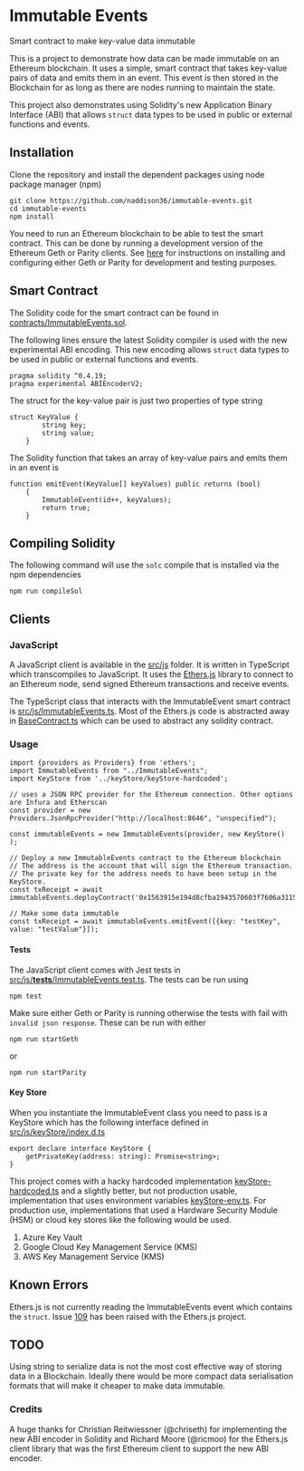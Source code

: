 # Immutable Events
Smart contract to make key-value data immutable

This is a project to demonstrate how data can be made immutable on an Ethereum blockchain. It uses a simple, smart contract that takes key-value pairs of data and emits them in an event. This event is then stored in the Blockchain for as long as there are nodes running to maintain the state.

This project also demonstrates using Solidity's new Application Binary Interface (ABI) that allows `struct` data types to be used in public or external functions and events.

## Installation

Clone the repository and install the dependent packages using node package manager (npm)
```
git clone https://github.com/naddison36/immutable-events.git
cd immutable-events
npm install
```

You need to run an Ethereum blockchain to be able to test the smart contract. This can be done by running a development version of the Ethereum Geth or Parity clients. See [here](./scripts/README.md) for instructions on installing and configuring either Geth or Parity for development and testing purposes.

## Smart Contract
The Solidity code for the smart contract can be found in [contracts/ImmutableEvents.sol](./contracts/ImmutableEvents.sol).

The following lines ensure the latest Solidity compiler is used with the new experimental ABI encoding. This new encoding allows `struct` data types to be used in public or external functions and events.
```
pragma solidity ^0.4.19;
pragma experimental ABIEncoderV2;
```

The struct for the key-value pair is just two properties of type string
```
struct KeyValue {
        string key;
        string value;
    }
```

The Solidity function that takes an array of key-value pairs and emits them in an event is
```
function emitEvent(KeyValue[] keyValues) public returns (bool)
    {
        ImmutableEvent(id++, keyValues);
        return true;
    }
```

## Compiling Solidity
The following command will use the `solc` compile that is installed via the npm dependencies
```
npm run compileSol
```

## Clients

### JavaScript
A JavaScript client is available in the [src/js](./src/js) folder. It is written in TypeScript which transcompiles to JavaScript. It uses the [Ethers.js](https://docs.ethers.io/ethers.js/html/) library to connect to an Ethereum node, send signed Ethereum transactions and receive events.

The TypeScript class that interacts with the ImmutableEvent smart contract is [src/js/ImmutableEvents.ts](./src/js/ImmutableEvents.ts). Most of the Ethers.js code is abstracted away in [BaseContract.ts](./src/js/BaseContract.ts) which can be used to abstract any solidity contract.

### Usage

```JS
import {providers as Providers} from 'ethers';
import ImmutableEvents from "../ImmutableEvents";
import KeyStore from '../keyStore/keyStore-hardcoded';

// uses a JSON RPC provider for the Ethereum connection. Other options are Infura and Etherscan
const provider = new Providers.JsonRpcProvider("http://localhost:8646", "unspecified");

const immutableEvents = new ImmutableEvents(provider, new KeyStore() );

// Deploy a new ImmutableEvents contract to the Ethereum blockchain
// The address is the account that will sign the Ethereum transaction.
// The private key for the address needs to have been setup in the KeyStore.
const txReceipt = await immutableEvents.deployContract('0x1563915e194d8cfba1943570603f7606a3115508');

// Make some data immutable
const txReceipt = await immutableEvents.emitEvent([{key: "testKey", value: "testValue"}]);
```

#### Tests
The JavaScript client comes with Jest tests in [src/js/__tests__/ImmutableEvents.test.ts](./src/js/__tests__/ImmutableEvents.test.ts). The tests can be run using
```
npm test
```

Make sure either Geth or Parity is running otherwise the tests with fail with `invalid json response`. These can be run with either
```
npm run startGeth
```
or 
```
npm run startParity
```

#### Key Store
When you instantiate the ImmutableEvent class you need to pass is a KeyStore which has the following interface defined in [src/js/keyStore/index.d.ts](./src/js/keyStore/index.d.ts)
```
export declare interface KeyStore {
    getPrivateKey(address: string): Promise<string>;
}
```

This project comes with a hacky hardcoded implementation [keyStore-hardcoded.ts](./src/js/keyStore/keyStore-hardcoded.ts) and a slightly better, but not production usable, implementation that uses environment variables [keyStore-env.ts](./src/js/keyStore/keyStore-env.ts). For production use, implementations that used a Hardware Security Module (HSM) or cloud key stores like the following would be used.
1. Azure Key Vault
2. Google Cloud Key Management Service (KMS)
3. AWS Key Management Service (KMS)

## Known Errors
Ethers.js is not currently reading the ImmutableEvents event which contains the `struct`. Issue [109](https://github.com/ethers-io/ethers.js/issues/109) has been raised with the Ethers.js project.

## TODO
Using string to serialize data is not the most cost effective way of storing data in a Blockchain. Ideally there would be more compact data serialisation formats that will make it cheaper to make data immutable.

### Credits
A huge thanks for Christian Reitwiessner (@chriseth) for implementing the new ABI encoder in Solidity and Richard Moore (@ricmoo) for the Ethers.js client library that was the first Ethereum client to support the new ABI encoder.